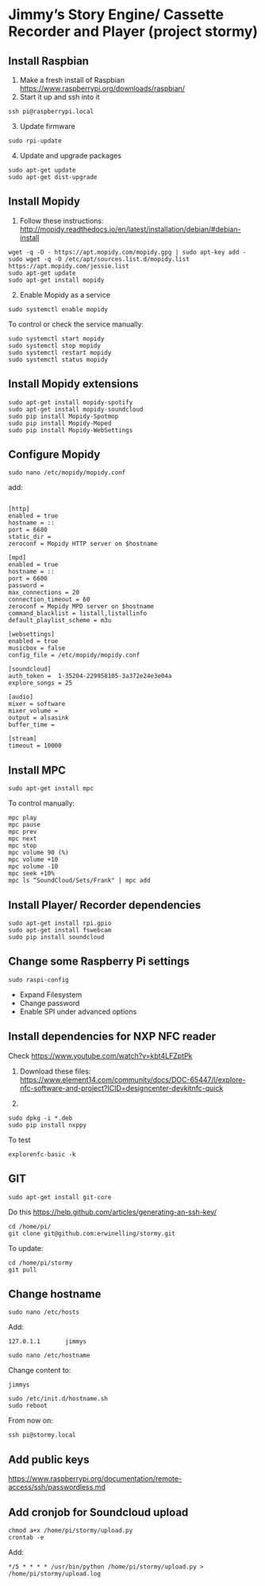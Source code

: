 # Jimmy’s Story Engine/ Cassette Recorder and Player (project stormy)

## Install Raspbian

1. Make a fresh install of Raspbian https://www.raspberrypi.org/downloads/raspbian/
2. Start it up and ssh into it

```
ssh pi@raspberrypi.local
```

3. Update firmware

```
sudo rpi-update
```

4. Update and upgrade packages

```
sudo apt-get update
sudo apt-get dist-upgrade
```

## Install Mopidy

1. Follow these instructions: http://mopidy.readthedocs.io/en/latest/installation/debian/#debian-install

```
wget -q -O - https://apt.mopidy.com/mopidy.gpg | sudo apt-key add -
sudo wget -q -O /etc/apt/sources.list.d/mopidy.list https://apt.mopidy.com/jessie.list
sudo apt-get update
sudo apt-get install mopidy
```

2. Enable Mopidy as a service
```
sudo systemctl enable mopidy
```

To control or check the service manually:
```
sudo systemctl start mopidy
sudo systemctl stop mopidy
sudo systemctl restart mopidy
sudo systemctl status mopidy
```

## Install Mopidy extensions
```
sudo apt-get install mopidy-spotify
sudo apt-get install mopidy-soundcloud
sudo pip install Mopidy-Spotmop
sudo pip install Mopidy-Moped
sudo pip install Mopidy-WebSettings
```

## Configure Mopidy
```
sudo nano /etc/mopidy/mopidy.conf
```

add:
```

[http]
enabled = true
hostname = ::
port = 6680
static_dir =
zeroconf = Mopidy HTTP server on $hostname

[mpd]
enabled = true
hostname = ::
port = 6600
password =
max_connections = 20
connection_timeout = 60
zeroconf = Mopidy MPD server on $hostname
command_blacklist = listall,listallinfo
default_playlist_scheme = m3u

[websettings]
enabled = true
musicbox = false
config_file = /etc/mopidy/mopidy.conf

[soundcloud]
auth_token =  1-35204-229958105-3a372e24e3e04a
explore_songs = 25

[audio]
mixer = software
mixer_volume =
output = alsasink
buffer_time =

[stream]
timeout = 10000
```

## Install MPC
```
sudo apt-get install mpc
```

To control manually:
```
mpc play
mpc pause
mpc prev
mpc next
mpc stop
mpc volume 90 (%)
mpc volume +10
mpc volume -10  
mpc seek +10%
mpc ls “SoundCloud/Sets/Frank" | mpc add
```

## Install Player/ Recorder dependencies
```
sudo apt-get install rpi.gpio
sudo apt-get install fswebcam
sudo pip install soundcloud
```

## Change some Raspberry Pi settings
```
sudo raspi-config
```
- Expand Filesystem
- Change password
- Enable SPI under advanced options

## Install dependencies for NXP NFC reader
Check https://www.youtube.com/watch?v=kbt4LFZptPk

1. Download these files:
https://www.element14.com/community/docs/DOC-65447/l/explore-nfc-software-and-project?ICID=designcenter-devkitnfc-quick

2.
```
sudo dpkg -i *.deb
sudo pip install nxppy
```

To test
```
explorenfc-basic -k
```
## GIT
```
sudo apt-get install git-core
```

Do this https://help.github.com/articles/generating-an-ssh-key/

```
cd /home/pi/
git clone git@github.com:erwinelling/stormy.git
```

To update:
```
cd /home/pi/stormy
git pull
```

## Change hostname
```
sudo nano /etc/hosts
```

Add:
```
127.0.1.1       jimmys
```

```
sudo nano /etc/hostname
```

Change content to:
```
jimmys
```

```
sudo /etc/init.d/hostname.sh
sudo reboot
```

From now on:
```
ssh pi@stormy.local
```

## Add public keys
https://www.raspberrypi.org/documentation/remote-access/ssh/passwordless.md

## Add cronjob for Soundcloud upload
```
chmod a+x /home/pi/stormy/upload.py
crontab -e
```

Add:
```
*/5 * * * * /usr/bin/python /home/pi/stormy/upload.py > /home/pi/stormy/upload.log
```
